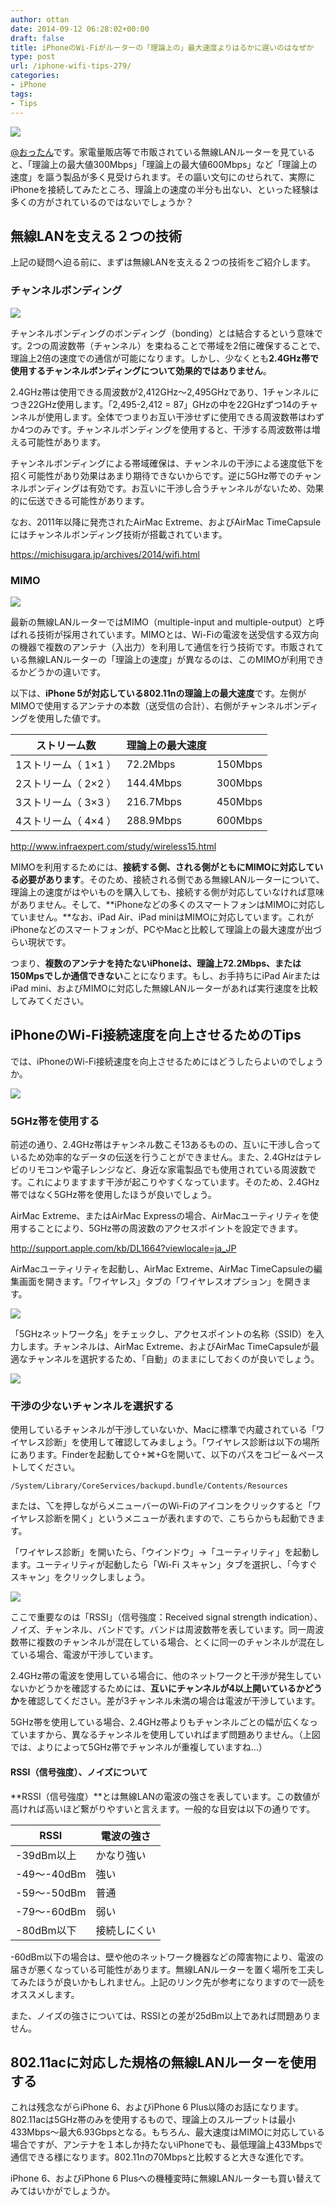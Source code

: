 ```yaml
---
author: ottan
date: 2014-09-12 06:28:02+00:00
draft: false
title: iPhoneのWi-Fiがルーターの「理論上の」最大速度よりはるかに遅いのはなぜか
type: post
url: /iphone-wifi-tips-279/
categories:
- iPhone
tags:
- Tips
---
```


![](/uploads/2014/09/140912-5412690356509.jpg)

[@おったん](https://twitter.com/ottanxyz)です。家電量販店等で市販されている無線LANルーターを見ていると、「理論上の最大値300Mbps」「理論上の最大値600Mbps」など「理論上の速度」を謳う製品が多く見受けられます。その謳い文句にのせられて、実際にiPhoneを接続してみたところ、理論上の速度の半分も出ない、といった経験は多くの方がされているのではないでしょうか？

## 無線LANを支える２つの技術

上記の疑問へ迫る前に、まずは無線LANを支える２つの技術をご紹介します。

### チャンネルボンディング

![](/uploads/2014/09/140912-5412916179a38.png)

チャンネルボンディングのボンディング（bonding）とは結合するという意味です。2つの周波数帯（チャンネル）を束ねることで帯域を2倍に確保することで、理論上2倍の速度での通信が可能になります。しかし、少なくとも**2.4GHz帯で使用するチャンネルボンディングについて効果的ではありません**。

2.4GHz帯は使用できる周波数が2,412GHz〜2,495GHzであり、1チャンネルにつき22GHz使用します。「2,495-2,412 = 87」GHzの中を22GHzずつ14のチャンネルが使用します。全体でつまりお互い干渉せずに使用できる周波数帯はわずか4つのみです。チャンネルボンディングを使用すると、干渉する周波数帯は増える可能性があります。

チャンネルボンディングによる帯域確保は、チャンネルの干渉による速度低下を招く可能性があり効果はあまり期待できないからです。逆に5GHz帯でのチャンネルボンディングは有効です。お互いに干渉し合うチャンネルがないため、効果的に伝送できる可能性があります。

なお、2011年以降に発売されたAirMac Extreme、およびAirMac TimeCapsuleにはチャンネルボンディング技術が搭載されています。

<https://michisugara.jp/archives/2014/wifi.html>

### MIMO

![](/uploads/2014/09/140912-54129162c5d01.png)

最新の無線LANルーターではMIMO（multiple-input and multiple-output）と呼ばれる技術が採用されています。MIMOとは、Wi-Fiの電波を送受信する双方向の機器で複数のアンテナ（入出力）を利用して通信を行う技術です。市販されている無線LANルーターの「理論上の速度」が異なるのは、このMIMOが利用できるかどうかの違いです。

以下は、**iPhone 5が対応している802.11nの理論上の最大速度**です。左側がMIMOで使用するアンテナの本数（送受信の合計）、右側がチャンネルボンディングを使用した値です。

| ストリーム数         | 理論上の最大速度 |         |
| -------------------- | ---------------- | ------- |
| 1ストリーム（ 1×1 ） | 72.2Mbps         | 150Mbps |
| 2ストリーム（ 2×2 ） | 144.4Mbps        | 300Mbps |
| 3ストリーム（ 3×3 ） | 216.7Mbps        | 450Mbps |
| 4ストリーム（ 4×4 ） | 288.9Mbps        | 600Mbps |

<http://www.infraexpert.com/study/wireless15.html>

MIMOを利用するためには、**接続する側、される側がともにMIMOに対応している必要があります**。そのため、接続される側である無線LANルーターについて、理論上の速度がはやいものを購入しても、接続する側が対応していなければ意味がありません。そして、**iPhoneなどの多くのスマートフォンはMIMOに対応していません。**なお、iPad Air、iPad miniはMIMOに対応しています。これがiPhoneなどのスマートフォンが、PCやMacと比較して理論上の最大速度が出づらい現状です。

つまり、**複数のアンテナを持たないiPhoneは、理論上72.2Mbps、または150Mpsでしか通信できない**ことになります。もし、お手持ちにiPad AirまたはiPad mini、およびMIMOに対応した無線LANルーターがあれば実行速度を比較してみてください。

## iPhoneのWi-Fi接続速度を向上させるためのTips

では、iPhoneのWi-Fi接続速度を向上させるためにはどうしたらよいのでしょうか。

![](/uploads/2014/09/140912-541291644084b.png)

### 5GHz帯を使用する

前述の通り、2.4GHz帯はチャンネル数こそ13あるものの、互いに干渉し合っているため効率的なデータの伝送を行うことができません。また、2.4GHzはテレビのリモコンや電子レンジなど、身近な家電製品でも使用されている周波数です。これによりますます干渉が起こりやすくなっています。そのため、2.4GHz帯ではなく5GHz帯を使用したほうが良いでしょう。

AirMac Extreme、またはAirMac Expressの場合、AirMacユーティリティを使用することにより、5GHz帯の周波数のアクセスポイントを設定できます。

<http://support.apple.com/kb/DL1664?viewlocale=ja_JP>

AirMacユーティリティを起動し、AirMac Extreme、AirMac TimeCapsuleの編集画面を開きます。「ワイヤレス」タブの「ワイヤレスオプション」を開きます。

![](/uploads/2014/09/140912-5412916603fa1.png)

「5GHzネットワーク名」をチェックし、アクセスポイントの名称（SSID）を入力します。チャンネルは、AirMac Extreme、およびAirMac TimeCapsuleが最適なチャンネルを選択するため、「自動」のままにしておくのが良いでしょう。

![](/uploads/2014/09/140912-54129167b28a8.png)

### 干渉の少ないチャンネルを選択する

使用しているチャンネルが干渉していないか、Macに標準で内蔵されている「ワイヤレス診断」を使用して確認してみましょう。「ワイヤレス診断は以下の場所にあります。Finderを起動して⇧+⌘+Gを開いて、以下のパスをコピー＆ペーストしてください。

    /System/Library/CoreServices/backupd.bundle/Contents/Resources

または、⌥を押しながらメニューバーのWi-Fiのアイコンをクリックすると「ワイヤレス診断を開く」というメニューが表れますので、こちらからも起動できます。

「ワイヤレス診断」を開いたら、「ウインドウ」→「ユーティリティ」を起動します。ユーティリティが起動したら「Wi-Fi スキャン」タブを選択し、「今すぐスキャン」をクリックしましょう。

![](/uploads/2014/09/140912-5412916aaf603.png)

ここで重要なのは「RSSI」（信号強度：Received signal strength indication）、ノイズ、チャンネル、バンドです。バンドは周波数帯を表しています。同一周波数帯に複数のチャンネルが混在している場合、とくに同一のチャンネルが混在している場合、電波が干渉しています。

2.4GHz帯の電波を使用している場合に、他のネットワークと干渉が発生していないかどうかを確認するためには、**互いにチャンネルが4以上開いているかどうか**を確認してください。差が3チャンネル未満の場合は電波が干渉しています。

5GHz帯を使用している場合、2.4GHz帯よりもチャンネルごとの幅が広くなっていますから、異なるチャンネルを使用していればまず問題ありません。（上図では、よりによって5GHz帯でチャンネルが重複していますね…）

#### RSSI（信号強度）、ノイズについて

**RSSI（信号強度）**とは無線LANの電波の強さを表しています。この数値が高ければ高いほど繋がりやすいと言えます。一般的な目安は以下の通りです。

| RSSI        | 電波の強さ   |
| ----------- | ------------ |
| -39dBm以上  | かなり強い   |
| -49〜-40dBm | 強い         |
| -59〜-50dBm | 普通         |
| -79〜-60dBm | 弱い         |
| -80dBm以下  | 接続しにくい |

\-60dBm以下の場合は、壁や他のネットワーク機器などの障害物により、電波の届きが悪くなっている可能性があります。無線LANルーターを置く場所を工夫してみたほうが良いかもしれません。上記のリンク先が参考になりますので一読をオススメします。

また、ノイズの強さについては、RSSIとの差が25dBm以上であれば問題ありません。

## 802.11acに対応した規格の無線LANルーターを使用する

これは残念ながらiPhone 6、およびiPhone 6 Plus以降のお話になります。802.11acは5GHz帯のみを使用するもので、理論上のスループットは最小433Mbps〜最大6.93Gbpsとなる。もちろん、最大速度はMIMOに対応している場合ですが、アンテナを１本しか持たないiPhoneでも、最低理論上433Mbpsで通信できる様になります。802.11nの70Mbpsと比較すると大きな進化です。

iPhone 6、およびiPhone 6 Plusへの機種変時に無線LANルーターも買い替えてみてはいかがでしょうか。
